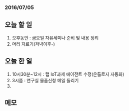 ### 2016/07/05

## 오늘 할 일

1. 오후동안 : 금요일 자유세미나 준비 및 내용 정리
2. 머리 자르기(저녁이후-)


## 오늘 한 일
1. 10시30분~12시 : 랩 IoT과제 에이전트 수정(온톨로지 자동화)
2. 3시쯤 : 연구실 물품신청 메일 돌리기
3. 



## 메모